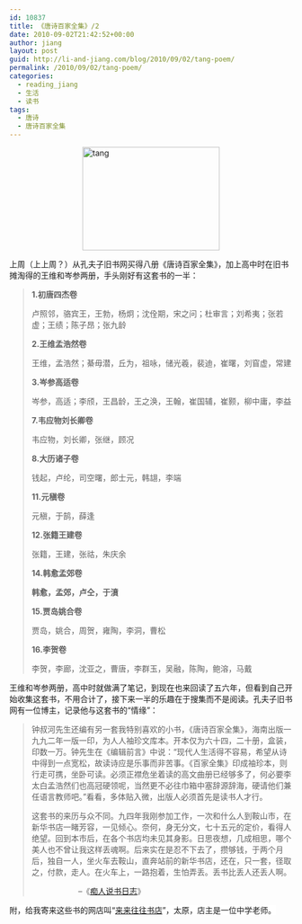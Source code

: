 ```yaml
---
id: 10837
title: 《唐诗百家全集》/2
date: 2010-09-02T21:42:52+00:00
author: jiang
layout: post
guid: http://li-and-jiang.com/blog/2010/09/02/tang-poem/
permalink: /2010/09/02/tang-poem/
categories:
  - reading_jiang
  - 生活
  - 读书
tags:
  - 唐诗
  - 唐诗百家全集
---
```

[<img style="border-right-width: 0px; display: block; float: none; border-top-width: 0px; border-bottom-width: 0px; margin-left: auto; border-left-width: 0px; margin-right: auto" title="tang" border="0" alt="tang" src="http://jiangtanghu.com/cn/wp-content/uploads/2010/09/tang-thumb.jpg" width="244" height="184" />](http://jiangtanghu.com/cn/wp-content/uploads/2010/09/tang.jpg)

上周（上上周？）从孔夫子旧书网买得八册《唐诗百家全集》，加上高中时在旧书摊淘得的王维和岑参两册，手头刚好有这套书的一半：

> **1.初唐四杰卷**
> 
> 卢照邻，骆宾王，王勃，杨炯；沈佺期，宋之问；杜审言；刘希夷；张若虚；王绩；陈子昂；张九龄
> 
> **2.王维孟浩然卷**
> 
> 王维，孟浩然；綦毋潜，丘为，祖咏，储光羲，裴迪，崔曙，刘窅虚，常建
> 
> **3.岑参高适卷**
> 
> 岑参，高适；李颀，王昌龄，王之涣，王翰，崔国辅，崔颢，柳中庸，李益
> 
> **7.韦应物刘长卿卷**
> 
> 韦应物，刘长卿，张继，顾况
> 
> **8.大历诸子卷**
> 
> 钱起，卢纶，司空曙，郎士元，韩翃，李端
> 
> **11.元稹卷**
> 
> 元稹，于鹄，薛逢
> 
> **12.张籍王建卷**
> 
> 张籍，王建，张祜，朱庆余
> 
> **14.韩愈孟郊卷**
> 
> **韩愈，孟郊，卢仝，于濆**
> 
> **15.贾岛姚合卷**
> 
> 贾岛，姚合，周贺，雍陶，李洞，曹松
> 
> **16.李贺卷**
> 
> 李贺，李廊，沈亚之，曹唐，李群玉，吴融，陈陶，鲍溶，马戴

王维和岑参两册，高中时就做满了笔记，到现在也来回读了五六年，但看到自己开始收集这套书，不用合计了，接下来一半的乐趣在于搜集而不是阅读。孔夫子旧书网有一位博主，记录他与这套书的“情缘”：

> 钟叔河先生还编有另一套我特别喜欢的小书，《唐诗百家全集》，海南出版一九九二年一版一印，为人人袖珍文库本。开本仅为六十四，二十册，盒装，印数一万。钟先生在《编辑前言》中说：“现代人生活得不容易，希望从诗中得到一点宽松，故读诗应是乐事而非苦事。《百家全集》印成袖珍本，则行走可携，坐卧可读。必须正襟危坐着读的高文曲册已经够多了，何必要李太白孟浩然们也高冠硬领呢，当然更不必往巾箱中塞辞源辞海，硬请他们兼任语言教师吧。”看看，多体贴入微，出版人必须首先是读书人才行。 
> 
> 这套书的来历与众不同。九四年我刚参加工作，一次和什么人到鞍山市，在新华书店一睹芳容，一见倾心。奈何，身无分文，七十五元的定价，看得人绝望。回到本市后，在各个书店均未见其身影。日思夜想，几成相思，哪个美人也不曾让我这样丢魂啊。后来实在是忍不下去了，攒够钱，于两个月后，独自一人，坐火车去鞍山，直奔站前的新华书店，还在，只一套，径取之，付款，走人。在火车上，一路抱着，生怕弄丢。丢书比丢人还丢人啊。
> 
> &#160;&#160;&#160;&#160;&#160;&#160;&#160;&#160;&#160;&#160;&#160;&#160;&#160;&#160;&#160;&#160;&#160;&#160;&#160;&#160; &#8211;《[痴人说书日志](http://www.kongfz.com/trade/trade_reply.php?id=425321&tc=bookworm&tn=%B7%F2%D7%D3%CA%E9%BB%B0)》

<font style="background-color: #ffffff">附，给我寄来这些书的网店叫“<a href="http://shop.kongfz.com/book/7169/">来来往往书店</a>”，太原，店主是一位中学老师。</font>
